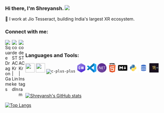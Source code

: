 ### Hi there, I'm Shreyansh. <img src="https://raw.githubusercontent.com/vatsa287/vatsa287/master/assets/Hi.gif?raw=true" width="30px">

🌱 I work at Jio Tesseract, building India's largest XR ecosystem.

### Connect with me:

[<img align="left" alt="Square Dragon Games" width="22px" src="https://img.icons8.com/cotton/64/000000/web-design--v2.png"/>][website]
[<img align="left" alt="codeSTACKr | LinkedIn" width="22px" src="https://img.icons8.com/fluent/48/000000/linkedin.png" />][linkedin]
[<img align="left" alt="codeSTACKr | Instagram" width="22px" src="https://img.icons8.com/fluent/48/000000/instagram-new.png" />][instagram]

<br/>

### Languages and Tools:


<code><img height="30" width="30" src="https://img.icons8.com/fluent/128/000000/unity.png"></code>
<code><img height="30" width="30" src="https://img.icons8.com/fluent/48/000000/github.png"></code>
<code><img width="26" height="26" src="https://img.icons8.com/metro/26/000000/c-plus-plus.png" alt="c-plus-plus"/></code>
<code><img height="30" width="30" src="https://raw.githubusercontent.com/github/explore/80688e429a7d4ef2fca1e82350fe8e3517d3494d/topics/csharp/csharp.png"></code>
<code><img height="30" width="30" src="https://raw.githubusercontent.com/github/explore/80688e429a7d4ef2fca1e82350fe8e3517d3494d/topics/visual-studio-code/visual-studio-code.png"></code>
<code><img height="30" width="30" src="https://raw.githubusercontent.com/github/explore/93d8a67084f94b2a444e510199a6e7622e5b09a3/topics/dotnet/dotnet.png"></code>
<code><img height="30" width="30" src="https://raw.githubusercontent.com/github/explore/80688e429a7d4ef2fca1e82350fe8e3517d3494d/topics/html/html.png"></code>
<code><img height="30" width="30" src="https://raw.githubusercontent.com/github/explore/80688e429a7d4ef2fca1e82350fe8e3517d3494d/topics/markdown/markdown.png"></code>
<code><img height="30" width="30" src="https://raw.githubusercontent.com/github/explore/80688e429a7d4ef2fca1e82350fe8e3517d3494d/topics/python/python.png"></code>
<code><img height="30" width="30" src="https://raw.githubusercontent.com/github/explore/80688e429a7d4ef2fca1e82350fe8e3517d3494d/topics/sql/sql.png"></code>
<code><img height="30" width="30" src="https://raw.githubusercontent.com/github/explore/5a50921c15e01a964d7a1ff8a96763645fa1e269/topics/hacktoberfest/hacktoberfest.png"></code>


<br/>
<br/>

[![Shreyansh's GitHub stats](https://github-readme-stats.vercel.app/api?username=shreyanshanchlia&count_private=true&show_icons=true&theme=radical&include_all_commits=true)](https://github.com/anuraghazra/github-readme-stats)
<br/>

[![Top Langs](https://github-readme-stats.vercel.app/api/top-langs/?username=shreyanshanchlia&layout=compact&langs_count=10)](https://github.com/shreyanshanchlia/github-readme-stats)

[website]: https://shreyanshanchlia.github.io/SquareDragon.github.io/
[twitter]: https://twitter.com/
[YouTube]: https://youtube.com/
[instagram]: https://instagram.com/shreyanshanchlia
[linkedin]: https://www.linkedin.com/in/shreyansh-anchlia/
